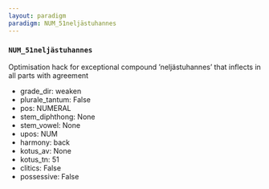 ```yaml
---
layout: paradigm
paradigm: NUM_51neljästuhannes
---
```

### ` NUM_51neljästuhannes `

Optimisation hack for exceptional compound ’neljästuhannes’ that inflects in all parts with agreement
* grade_dir: weaken
* plurale_tantum: False
* pos: NUMERAL
* stem_diphthong: None
* stem_vowel: None
* upos: NUM
* harmony: back
* kotus_av: None
* kotus_tn: 51
* clitics: False
* possessive: False
